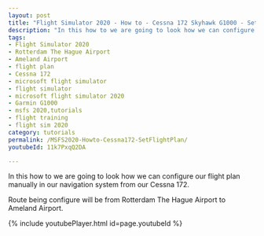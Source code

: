 ```yaml
---
layout: post
title: "Flight Simulator 2020 - How to - Cessna 172 Skyhawk G1000 - Set flight plan"
description: "In this how to we are going to look how we can configure our flight plan manually in our navigation system from our Cessna 172."
tags:
- Flight Simulator 2020
- Rotterdam The Hague Airport
- Ameland Airport
- flight plan
- Cessna 172
- microsoft flight simulator
- flight simulator
- microsoft flight simulator 2020
- Garmin G1000
- msfs 2020,tutorials
- flight training
- flight sim 2020
category: tutorials
permalink: /MSFS2020-Howto-Cessna172-SetFlightPlan/
youtubeId: 11k7PxqQ2DA

---
```


In this how to we are going to look how we can configure our flight plan manually in our navigation system from our Cessna 172. 

Route being configure will be from Rotterdam The Hague Airport to Ameland Airport.

{% include youtubePlayer.html id=page.youtubeId %}
